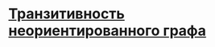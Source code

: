 # [Транзитивность неориентированного графа](http://informatics.mccme.ru/mod/statements/view3.php?chapterid=479)
